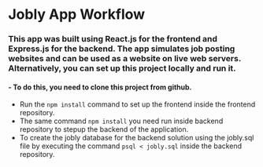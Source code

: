 # Jobly App Workflow

### This app was built using **React.js** for the frontend and **Express.js** for the backend. The app simulates job posting websites and can be used as a website on live web servers. Alternatively, you can set up this project locally and run it.

#### - To do this, you need to clone this project from github. 
- Run the `npm install` command to set up the frontend inside the frontend repository. 
- The same command `npm install` you need run inside backend repository to stepup the backend of the application. 
- To create the jobly database for the backend solution using the jobly.sql file by executing the command `psql < jobly.sql` inside the backend repository.
